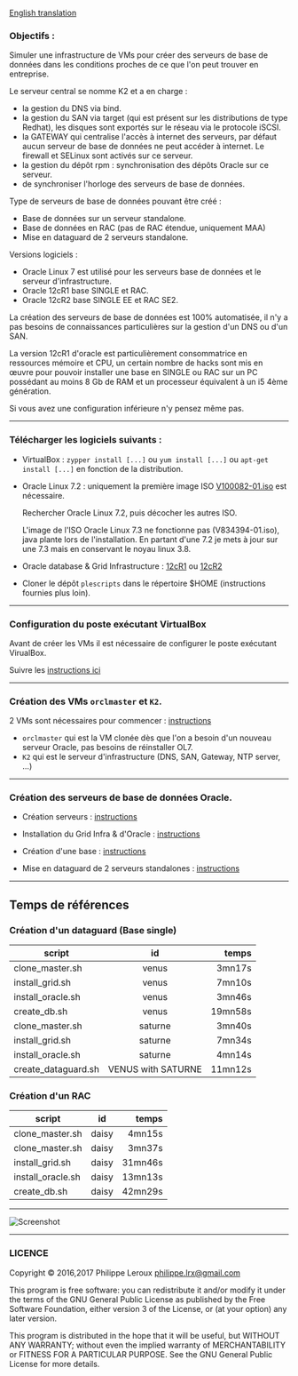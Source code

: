 [English translation](https://github.com/PhilippeLeroux/plescripts/wiki/english)

### Objectifs :
Simuler une infrastructure de VMs pour créer des serveurs de base de données
dans les conditions proches de ce que l'on peut trouver en entreprise.

Le serveur central se nomme K2 et a en charge :
- la gestion du DNS via bind.
- la gestion du SAN via target (qui est présent sur les distributions de type Redhat),
les disques sont exportés sur le réseau via le protocole iSCSI.
- la GATEWAY qui centralise l'accès à internet des serveurs, par défaut aucun
serveur de base de données ne peut accéder à internet. Le firewall et SELinux sont
activés sur ce serveur.
- la gestion du dépôt rpm : synchronisation des dépôts Oracle sur ce serveur.
- de synchroniser l'horloge des serveurs de base de données.

Type de serveurs de base de données pouvant être créé :
- Base de données sur un serveur standalone.
- Base de données en RAC (pas de RAC étendue, uniquement MAA)
- Mise en dataguard de 2 serveurs standalone.

Versions logiciels :
- Oracle Linux 7 est utilisé pour les serveurs base de données et le serveur d'infrastructure.
- Oracle 12cR1 base SINGLE et RAC.
- Oracle 12cR2 base SINGLE EE et RAC SE2.

La création des serveurs de base de données est 100% automatisée, il n'y a pas
besoins de connaissances particulières sur la gestion d'un DNS ou d'un SAN.

La version 12cR1 d'oracle est particulièrement consommatrice en ressources mémoire
et CPU, un certain nombre de hacks sont mis en œuvre pour pouvoir installer
une base en SINGLE ou RAC sur un PC possédant au moins 8 Gb de RAM et un processeur
équivalent à un i5 4ème génération.

Si vous avez une configuration inférieure n'y pensez même pas.

--------------------------------------------------------------------------------

### Télécharger les logiciels suivants :

* VirtualBox : `zypper install [...]` ou `yum install [...]` ou `apt-get install [...]` en fonction de la distribution.

* Oracle Linux 7.2 : uniquement la première image ISO [V100082-01.iso](https://edelivery.oracle.com/osdc/faces/SearchSoftware) est nécessaire.

  Rechercher Oracle Linux 7.2, puis décocher les autres ISO.

  L'image de l'ISO Oracle Linux 7.3 ne fonctionne pas (V834394-01.iso), java plante lors de l'installation. En partant d'une 7.2
  je mets à jour sur une 7.3 mais en conservant le noyau linux 3.8.

* Oracle database & Grid Infrastructure : [12cR1](http://www.oracle.com/technetwork/database/enterprise-edition/downloads/database12c-linux-download-2240591.html)
ou [12cR2](http://www.oracle.com/technetwork/database/enterprise-edition/downloads/oracle12c-linux-12201-3608234.html)

* Cloner le dépôt `plescripts` dans le répertoire $HOME (instructions fournies plus loin).

--------------------------------------------------------------------------------

### Configuration du poste exécutant VirtualBox

Avant de créer les VMs il est nécessaire de configurer le poste exécutant VirualBox.

Suivre les [instructions ici](https://github.com/PhilippeLeroux/plescripts/wiki/Configuration-du-virtual-host)

--------------------------------------------------------------------------------

### Création des VMs `orclmaster` et `K2`.
2 VMs sont nécessaires pour commencer : [instructions](https://github.com/PhilippeLeroux/plescripts/wiki/Création-des-VMs-orclmaster-et-K2)
 - `orclmaster` qui est la VM clonée dès que l'on a besoin d'un nouveau serveur Oracle, pas besoins de réinstaller OL7.
 - `K2` qui est le serveur d'infrastructure (DNS, SAN, Gateway, NTP server, ...)

--------------------------------------------------------------------------------

### Création des serveurs de base de données Oracle.

* Création serveurs : [instructions](https://github.com/PhilippeLeroux/plescripts/wiki/Create-servers)

* Installation du Grid Infra & d'Oracle : [instructions](https://github.com/PhilippeLeroux/plescripts/wiki/Installation-:-Grid-infra-&-Oracle)

* Création d'une base : [instructions](https://github.com/PhilippeLeroux/plescripts/wiki/Cr%C3%A9ation-d'une-base-de-donn%C3%A9e)

* Mise en dataguard de 2 serveurs standalones : [instructions](https://github.com/PhilippeLeroux/plescripts/wiki/Create-dataguard)

--------------------------------------------------------------------------------

##	Temps de références
### Création d'un dataguard (Base single)

script				|	id					|	temps
--------------------|:---------------------:|-------------:
clone_master.sh		|	venus				|	   3mn17s
install_grid.sh		|	venus				|	   7mn10s
install_oracle.sh	|	venus				|	   3mn46s
create_db.sh		|	venus				|	 19mn58s
clone_master.sh		|	saturne				|	   3mn40s
install_grid.sh		|	saturne				|	   7mn34s
install_oracle.sh	|	saturne				|	   4mn14s
create_dataguard.sh	|	VENUS with SATURNE	|	  11mn12s

###	Création d'un RAC

script				|	id					|	temps
--------------------|:---------------------:|-------------:
clone_master.sh		|	daisy				|	4mn15s
clone_master.sh		|	daisy				|	3mn37s
install_grid.sh		|	daisy				|	31mn46s
install_oracle.sh	|	daisy				|	13mn13s
create_db.sh		|	daisy				|	42mn29s

--------------------------------------------------------------------------------

![Screenshot](https://github.com/PhilippeLeroux/plescripts/wiki/virtualbox_manager.png)

--------------------------------------------------------------------------------

### LICENCE

Copyright © 2016,2017 Philippe Leroux <philippe.lrx@gmail.com>

This program is free software: you can redistribute it and/or modify
it under the terms of the GNU General Public License as published by
the Free Software Foundation, either version 3 of the License, or
(at your option) any later version.

This program is distributed in the hope that it will be useful,
but WITHOUT ANY WARRANTY; without even the implied warranty of
MERCHANTABILITY or FITNESS FOR A PARTICULAR PURPOSE.  See the
GNU General Public License for more details.

